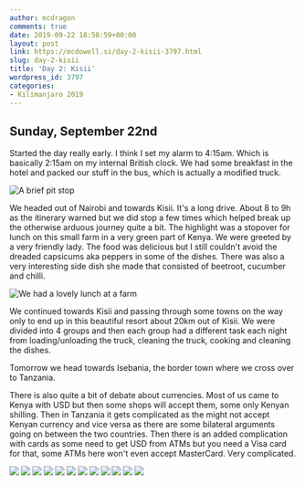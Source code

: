 ```yaml
---
author: mcdragon
comments: true
date: 2019-09-22 18:58:59+00:00
layout: post
link: https://mcdowell.si/day-2-kisii-3797.html
slug: day-2-kisii
title: 'Day 2: Kisii'
wordpress_id: 3797
categories:
- Kilimanjaro 2019
---
```


## Sunday, September 22nd

Started the day really early. I think I set my alarm to 4:15am. Which is basically 2:15am on my internal British clock. We had some breakfast in the hotel and packed our stuff in the bus, which is actually a modified truck.

![A brief pit stop](https://img.mcdowell.si/2019/09/IMG_20190922_155405.jpg)

We headed out of Nairobi and towards Kisii. It's a long drive. About 8 to 9h as the itinerary warned but we did stop a few times which helped break up the otherwise arduous journey quite a bit. The highlight was a stopover for lunch on this small farm in a very green part of Kenya. We were greeted by a very friendly lady. The food was delicious but I still couldn't avoid the dreaded capsicums aka peppers in some of the dishes. There was also a very interesting side dish she made that consisted of beetroot, cucumber and chilli. 

![We had a lovely lunch at a farm](https://img.mcdowell.si/2019/09/IMG_20190922_134210.jpg)

We continued towards Kisii and passing through some towns on the way only to end up in this beautiful resort about 20km out of Kisii. We were divided into 4 groups and then each group had a different task each night from loading/unloading the truck, cleaning the truck, cooking and cleaning the dishes. 

Tomorrow we head towards Isebania, the border town where we cross over to Tanzania. 

There is also quite a bit of debate about currencies. Most of us came to Kenya with USD but then some shops will accept them, some only Kenyan shilling. Then in Tanzania it gets complicated as the might not accept Kenyan currency and vice versa as there are some bilateral arguments going on between the two countries. Then there is an added complication with cards as some need to get USD from ATMs but you need a Visa card for that, some ATMs here won't even accept MasterCard. Very complicated.

![](https://img.mcdowell.si/2019/10/2019-09-22-09.45.52.resized.jpg)
![](https://img.mcdowell.si/2019/10/2019-09-22-13.24.34.resized.jpg)
![](https://img.mcdowell.si/2019/10/2019-09-22-13.42.10.resized.jpg)
![](https://img.mcdowell.si/2019/10/2019-09-22-15.54.05.resized.jpg)
![](https://img.mcdowell.si/2019/10/2019-09-22-15.54.20.resized.jpg)
![](https://img.mcdowell.si/2019/10/2019-09-22-16.36.05.resized.jpg)
![](https://img.mcdowell.si/2019/10/2019-09-22-17.51.00.resized.jpg)
![](https://img.mcdowell.si/2019/10/IMG_2970.resized.jpg)
![](https://img.mcdowell.si/2019/10/IMG_2971.resized.jpg)
![](https://img.mcdowell.si/2019/10/IMG_2972.resized.jpg)
![](https://img.mcdowell.si/2019/10/IMG_2974.resized.jpg)
![](https://img.mcdowell.si/2019/10/IMG_2976.resized.jpg)
